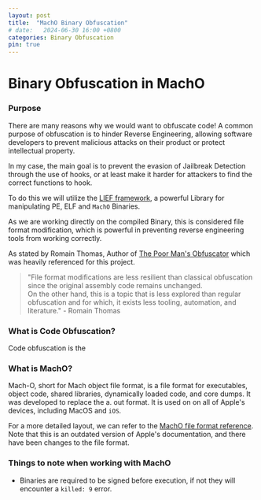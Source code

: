 ```yaml
---
layout: post
title:  "MachO Binary Obfuscation"
# date:   2024-06-30 16:00 +0800
categories: Binary Obfuscation
pin: true
---
```


Binary Obfuscation in MachO
===========================

### Purpose
There are many reasons why we would want to obfuscate code! A common purpose of obfuscation is to hinder Reverse Engineering, allowing software developers to prevent malicious attacks on their product or protect intellectual property.

In my case, the main goal is to prevent the evasion of Jailbreak Detection through the use of hooks, or at least make it harder for attackers to find the correct functions to hook.

To do this we will utilize the [LIEF framework](https://lief.re/), a powerful Library for manipulating PE, ELF and `MachO` Binaries.

As we are working directly on the compiled Binary, this is considered file format modification, which is powerful in preventing reverse engineering tools from working correctly.

As stated by Romain Thomas, Author of [The Poor Man's Obfuscator](https://www.romainthomas.fr/publication/22-pst-the-poor-mans-obfuscator/) which was heavily referenced for this project.

> "File format modifications are less resilient than classical obfuscation since the original assembly code remains unchanged.\
On the other hand, this is a topic that is less explored than regular obfuscation and for which, it exists less tooling, automation, and literature." - Romain Thomas

### What is Code Obfuscation?
Code obfuscation is the 

### What is MachO?
Mach-O, short for Mach object file format, is a file format for executables, object code, shared libraries, dynamically loaded code, and core dumps. It was developed to replace the a. out format. It is used on on all of Apple's devices, including MacOS and `iOS`.

For a more detailed layout, we can refer to the [MachO file format reference](https://github.com/aidansteele/osx-abi-macho-file-format-reference). Note that this is an outdated version of Apple's documentation, and there have been changes to the file format.

### Things to note when working with MachO
- Binaries are required to be signed before execution, if not they will encounter a `killed: 9` error.




